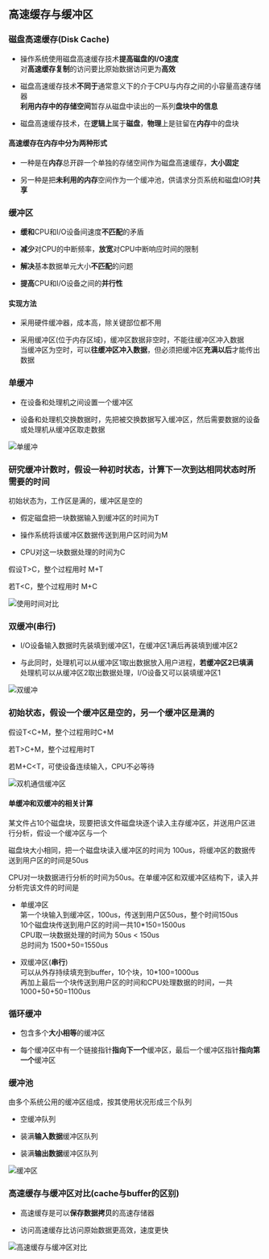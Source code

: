 ## 高速缓存与缓冲区

### 磁盘高速缓存(Disk Cache)

- 操作系统使用磁盘高速缓存技术**提高磁盘的I/O速度**
</br>对**高速缓存复制**的访问要比原始数据访问更为**高效**

- 磁盘高速缓存技术**不同于**通常意义下的介于CPU与内存之间的小容量高速存储器
</br>**利用内存中的存储空间**暂存从磁盘中读出的一系列**盘块中的信息**

- 磁盘高速缓存技术，在**逻辑上**属于**磁盘**，**物理**上是驻留在**内存**中的盘块

#### 高速缓存在内存中分为两种形式

- 一种是在**内存**总开辟一个单独的存储空间作为磁盘高速缓存，**大小固定**

- 另一种是把**未利用的内存**空间作为一个缓冲池，供请求分页系统和磁盘IO时**共享**

### 缓冲区

- **缓和**CPU和I/O设备间速度**不匹配**的矛盾

- **减少**对CPU的中断频率，**放宽**对CPU中断响应时间的限制

- **解决**基本数据单元大小**不匹配**的问题

- **提高**CPU和I/O设备之间的**并行性**

#### 实现方法

- 采用硬件缓冲器，成本高，除关键部位都不用

- 采用缓冲区(位于内存区域)，缓冲区数据非空时，不能往缓冲区冲入数据
</br>当缓冲区为空时，可以**往缓冲区冲入数据**，但必须把缓冲区**充满以后**才能传出数据

### 单缓冲

- 在设备和处理机之间设置一个缓冲区

- 设备和处理机交换数据时，先把被交换数据写入缓冲区，然后需要数据的设备或处理机从缓冲区取走数据

![单缓冲](https://github.com/YC-L/Postgraduate-examination/blob/Operating-System/imgs/%E5%8D%95%E7%BC%93%E5%86%B2.png "单缓冲")

### 研究缓冲计数时，假设一种初时状态，计算下一次到达相同状态时所需要的时间

初始状态为，工作区是满的，缓冲区是空的

- 假定磁盘把一块数据输入到缓冲区的时间为T

- 操作系统将该缓冲区数据传送到用户区时间为M

- CPU对这一块数据处理的时间为C

假设T>C，整个过程用时 M+T

若T<C，整个过程用时 M+C

![使用时间对比](https://github.com/YC-L/Postgraduate-examination/blob/Operating-System/imgs/%E5%8D%95%E7%BC%93%E5%86%B2%E4%BD%BF%E7%94%A8%E6%97%B6%E9%97%B4%E5%AF%B9%E6%AF%94.png "使用时间对比")

### 双缓冲(串行)

- I/O设备输入数据时先装填到缓冲区1，在缓冲区1满后再装填到缓冲区2

- 与此同时，处理机可以从缓冲区1取出数据放入用户进程，**若缓冲区2已填满**
</br>处理机可以从缓冲区2取出数据处理，I/O设备又可以装填缓冲区1

![双缓冲](https://github.com/YC-L/Postgraduate-examination/blob/Operating-System/imgs/Double-buffer.png)

### 初始状态，假设一个缓冲区是空的，另一个缓冲区是满的

假设T<C+M，整个过程用时C+M

若T>C+M，整个过程用时T

若M+C<T，可使设备连续输入，CPU不必等待

![双机通信缓冲区](https://github.com/YC-L/Postgraduate-examination/blob/Operating-System/imgs/%E5%8F%8C%E6%9C%BA%E9%80%9A%E4%BF%A1%E7%BC%93%E5%86%B2%E5%8C%BA.png "双机通信缓冲区")

#### 单缓冲和双缓冲的相关计算

某文件占10个磁盘块，现要把该文件磁盘块逐个读入主存缓冲区，并送用户区进行分析，假设一个缓冲区与一个

磁盘块大小相同，把一个磁盘块读入缓冲区的时间为 100us，将缓冲区的数据传送到用户区的时间是50us

CPU对一块数据进行分析的时间为50us。在单缓冲区和双缓冲区结构下，读入并分析完该文件的时间是

- 单缓冲区
</br>第一个块输入到缓冲区，100us，传送到用户区50us，整个时间150us
</br>10个磁盘块传送到用户区的时间一共10*150=1500us
</br>CPU取一块数据处理的时间为 50us < 150us
</br>总时间为 1500+50=1550us

- 双缓冲区(**串行**)
</br>可以从外存持续填充到buffer，10个块，10*100=1000us
</br>再加上最后一个块传送到用户区的时间和CPU处理数据的时间，一共 1000+50+50=1100us

### 循环缓冲

- 包含多个**大小相等**的缓冲区

- 每个缓冲区中有一个链接指针**指向下一个**缓冲区，最后一个缓冲区指针**指向第一个**缓冲区

### 缓冲池

由多个系统公用的缓冲区组成，按其使用状况形成三个队列

- 空缓冲队列

- 装满**输入数据**缓冲区队列

- 装满**输出数据**缓冲区队列

![缓冲区](https://github.com/YC-L/Postgraduate-examination/blob/Operating-System/imgs/%E7%BC%93%E5%86%B2%E5%8C%BA.png "缓冲区")

### 高速缓存与缓冲区对比(cache与buffer的区别)

- 高速缓存是可以**保存数据拷贝**的高速存储器

- 访问高速缓存比访问原始数据更高效，速度更快

![高速缓存与缓冲区对比](https://github.com/YC-L/Postgraduate-examination/blob/Operating-System/imgs/difference-between-cache&buffer.png)












